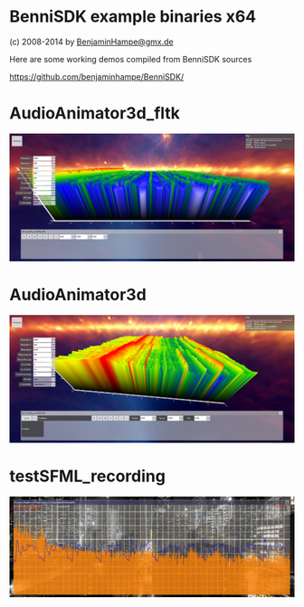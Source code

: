 BenniSDK example binaries x64
================================
(c) 2008-2014 by BenjaminHampe@gmx.de

Here are some working demos compiled from BenniSDK sources

https://github.com/benjaminhampe/BenniSDK/

# AudioAnimator3d_fltk
![Alt screenshot](AudioAnimator3d_screen_01.png?raw=true)

# AudioAnimator3d
![Alt screenshot](AudioAnimator3d_fltk_screen_01.png?raw=true)

# testSFML_recording
![Alt screenshot](testSFML_recording.png?raw=true)